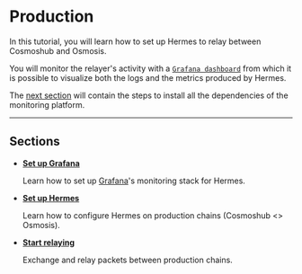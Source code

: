 # Production

In this tutorial, you will learn how to set up Hermes to relay between Cosmoshub and Osmosis. 

You will monitor the relayer's activity with a [`Grafana dashboard`](https://grafana.com/) from which it is possible to visualize both the logs and the metrics produced by Hermes.

The [next section](./setup-grafana.md) will contain the steps to install all the dependencies of the monitoring platform.

---

## Sections

* **[Set up Grafana](./setup-grafana.md)**

    Learn how to set up [Grafana](https://grafana.com)'s monitoring stack for Hermes.

* **[Set up Hermes](./setup-hermes.md)**

    Learn how to configure Hermes on production chains (Cosmoshub <> Osmosis).

* **[Start relaying](./start-relaying.md)**

    Exchange and relay packets between production chains.
